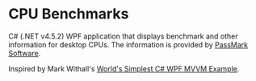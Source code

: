 # CPU Benchmarks

C# (.NET v4.5.2) WPF application that displays benchmark and other information for desktop CPUs. The information is provided by [PassMark Software](https://www.cpubenchmark.net).

Inspired by Mark Withall's [World's Simplest C# WPF MVVM Example](http://www.markwithall.com/programming/2013/03/01/worlds-simplest-csharp-wpf-mvvm-example.html).
